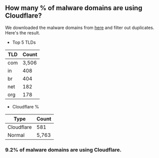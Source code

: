 ## How many % of malware domains are using Cloudflare?


We downloaded the malware domains from [here](https://urlhaus.abuse.ch) and filter out duplicates.
Here's the result.


[//]: # (start replacement)


- Top 5 TLDs

| TLD | Count |
| --- | --- |
| com | 3,506 |
| in | 408 |
| br | 404 |
| net | 182 |
| org | 178 |


- Cloudflare %

| Type | Count |
| --- | --- |
| Cloudflare | 581 |
| Normal | 5,763 |


### 9.2% of malware domains are using Cloudflare.